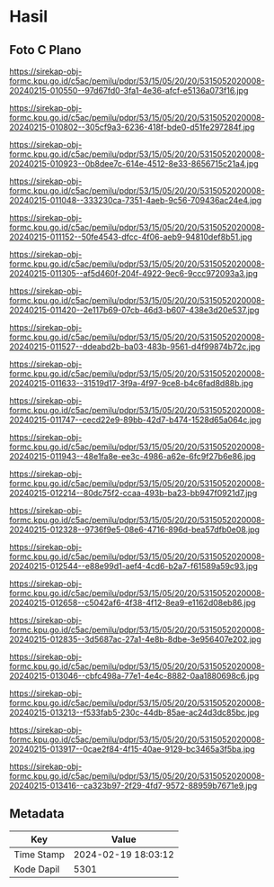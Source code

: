 # Hasil

## Foto C Plano

https://sirekap-obj-formc.kpu.go.id/c5ac/pemilu/pdpr/53/15/05/20/20/5315052020008-20240215-010550--97d67fd0-3fa1-4e36-afcf-e5136a073f16.jpg

https://sirekap-obj-formc.kpu.go.id/c5ac/pemilu/pdpr/53/15/05/20/20/5315052020008-20240215-010802--305cf9a3-6236-418f-bde0-d51fe297284f.jpg

https://sirekap-obj-formc.kpu.go.id/c5ac/pemilu/pdpr/53/15/05/20/20/5315052020008-20240215-010923--0b8dee7c-614e-4512-8e33-8656715c21a4.jpg

https://sirekap-obj-formc.kpu.go.id/c5ac/pemilu/pdpr/53/15/05/20/20/5315052020008-20240215-011048--333230ca-7351-4aeb-9c56-709436ac24e4.jpg

https://sirekap-obj-formc.kpu.go.id/c5ac/pemilu/pdpr/53/15/05/20/20/5315052020008-20240215-011152--50fe4543-dfcc-4f06-aeb9-94810def8b51.jpg

https://sirekap-obj-formc.kpu.go.id/c5ac/pemilu/pdpr/53/15/05/20/20/5315052020008-20240215-011305--af5d460f-204f-4922-9ec6-9ccc972093a3.jpg

https://sirekap-obj-formc.kpu.go.id/c5ac/pemilu/pdpr/53/15/05/20/20/5315052020008-20240215-011420--2e117b69-07cb-46d3-b607-438e3d20e537.jpg

https://sirekap-obj-formc.kpu.go.id/c5ac/pemilu/pdpr/53/15/05/20/20/5315052020008-20240215-011527--ddeabd2b-ba03-483b-9561-d4f99874b72c.jpg

https://sirekap-obj-formc.kpu.go.id/c5ac/pemilu/pdpr/53/15/05/20/20/5315052020008-20240215-011633--31519d17-3f9a-4f97-9ce8-b4c6fad8d88b.jpg

https://sirekap-obj-formc.kpu.go.id/c5ac/pemilu/pdpr/53/15/05/20/20/5315052020008-20240215-011747--cecd22e9-89bb-42d7-b474-1528d65a064c.jpg

https://sirekap-obj-formc.kpu.go.id/c5ac/pemilu/pdpr/53/15/05/20/20/5315052020008-20240215-011943--48e1fa8e-ee3c-4986-a62e-6fc9f27b6e86.jpg

https://sirekap-obj-formc.kpu.go.id/c5ac/pemilu/pdpr/53/15/05/20/20/5315052020008-20240215-012214--80dc75f2-ccaa-493b-ba23-bb947f0921d7.jpg

https://sirekap-obj-formc.kpu.go.id/c5ac/pemilu/pdpr/53/15/05/20/20/5315052020008-20240215-012328--9736f9e5-08e6-4716-896d-bea57dfb0e08.jpg

https://sirekap-obj-formc.kpu.go.id/c5ac/pemilu/pdpr/53/15/05/20/20/5315052020008-20240215-012544--e88e99d1-aef4-4cd6-b2a7-f61589a59c93.jpg

https://sirekap-obj-formc.kpu.go.id/c5ac/pemilu/pdpr/53/15/05/20/20/5315052020008-20240215-012658--c5042af6-4f38-4f12-8ea9-e1162d08eb86.jpg

https://sirekap-obj-formc.kpu.go.id/c5ac/pemilu/pdpr/53/15/05/20/20/5315052020008-20240215-012835--3d5687ac-27a1-4e8b-8dbe-3e956407e202.jpg

https://sirekap-obj-formc.kpu.go.id/c5ac/pemilu/pdpr/53/15/05/20/20/5315052020008-20240215-013046--cbfc498a-77e1-4e4c-8882-0aa1880698c6.jpg

https://sirekap-obj-formc.kpu.go.id/c5ac/pemilu/pdpr/53/15/05/20/20/5315052020008-20240215-013213--f533fab5-230c-44db-85ae-ac24d3dc85bc.jpg

https://sirekap-obj-formc.kpu.go.id/c5ac/pemilu/pdpr/53/15/05/20/20/5315052020008-20240215-013917--0cae2f84-4f15-40ae-9129-bc3465a3f5ba.jpg

https://sirekap-obj-formc.kpu.go.id/c5ac/pemilu/pdpr/53/15/05/20/20/5315052020008-20240215-013416--ca323b97-2f29-4fd7-9572-88959b7671e9.jpg


## Metadata

| Key        | Value               |
| ---------- | ------------------- |
| Time Stamp | 2024-02-19 18:03:12 |
| Kode Dapil | 5301                |



